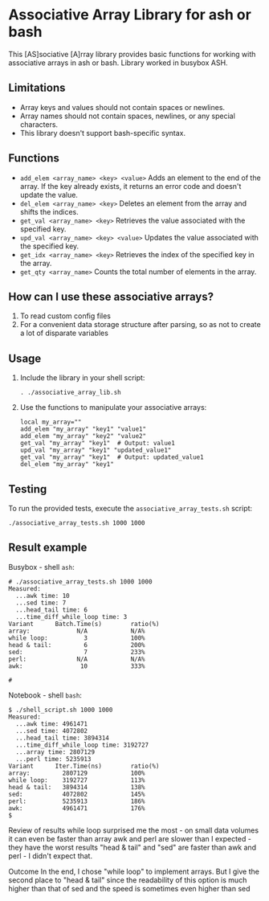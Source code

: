 # Associative Array Library for ash or bash

This [AS]sociative [A]rray library provides basic functions for working with associative arrays in ash or bash. Library worked in busybox ASH.

## Limitations

- Array keys and values should not contain spaces or newlines.
- Array names should not contain spaces, newlines, or any special characters.
- This library doesn't support bash-specific syntax.

## Functions

- `add_elem <array_name> <key> <value>`
  Adds an element to the end of the array. If the key already exists, it returns an error code and doesn't update the value.
- `del_elem <array_name> <key>`
  Deletes an element from the array and shifts the indices.
- `get_val <array_name> <key>`
  Retrieves the value associated with the specified key.
- `upd_val <array_name> <key> <value>`
  Updates the value associated with the specified key.
- `get_idx <array_name> <key>`
  Retrieves the index of the specified key in the array.
- `get_qty <array_name>`
  Counts the total number of elements in the array.


## How can I use these associative arrays?

1. To read custom config files
2. For a convenient data storage structure after parsing, so as not to create a lot of disparate variables

## Usage

1. Include the library in your shell script:

   ```
   . ./associative_array_lib.sh
   ```

2. Use the functions to manipulate your associative arrays:

   ```
   local my_array=""
   add_elem "my_array" "key1" "value1"
   add_elem "my_array" "key2" "value2"
   get_val "my_array" "key1"  # Output: value1
   upd_val "my_array" "key1" "updated_value1"
   get_val "my_array" "key1"  # Output: updated_value1
   del_elem "my_array" "key1"
   ```

## Testing

To run the provided tests, execute the `associative_array_tests.sh` script:

```
./associative_array_tests.sh 1000 1000
```


## Result example

Busybox - shell `ash`:
```
# ./associative_array_tests.sh 1000 1000
Measured:
  ...awk time: 10
  ...sed time: 7
  ...head_tail time: 6
  ...time_diff_while_loop time: 3
Variant      Batch.Time(s)        ratio(%)
array:             N/A            N/A%
while loop:          3            100%
head & tail:         6            200%
sed:                 7            233%
perl:              N/A            N/A%
awk:                10            333%

#

```

Notebook - shell `bash`:
```
$ ./shell_script.sh 1000 1000
Measured:
  ...awk time: 4961471
  ...sed time: 4072802
  ...head_tail time: 3894314
  ...time_diff_while_loop time: 3192727
  ...array time: 2807129
  ...perl time: 5235913
Variant      Iter.Time(ns)        ratio(%)
array:         2807129            100%
while loop:    3192727            113%
head & tail:   3894314            138%
sed:           4072802            145%
perl:          5235913            186%
awk:           4961471            176%
$
```


Review of results
while loop surprised me the most - on small data volumes it can even be faster than array
awk and perl are slower than I expected - they have the worst results
"head & tail" and "sed" are faster than awk and perl - I didn't expect that.

Outcome
In the end, I chose "while loop" to implement arrays.
But I give the second place to "head & tail" since the readability
of this option is much higher than that of sed and the speed
is sometimes even higher than sed
